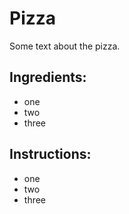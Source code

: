 # Pizza

Some text about the pizza.

## Ingredients:
- one
- two
- three

## Instructions:
- one
- two 
- three